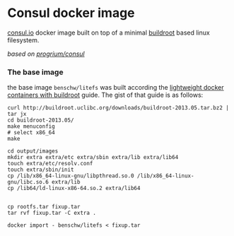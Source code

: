 # Consul docker image

[consul.io](https://consul.io/) docker image built on top of a minimal [buildroot](http://buildroot.uclibc.org/) based linux filesystem.


_based on [progrium/consul](https://github.com/progrium/docker-consul)_


### The base image

the base image `benschw/litefs` was built according the [lightweight docker containers with buildroot](https://blog.docker.com/2013/06/create-light-weight-docker-containers-buildroot/) guide. The gist of that guide is as follows:

	curl http://buildroot.uclibc.org/downloads/buildroot-2013.05.tar.bz2 | tar jx
	cd buildroot-2013.05/
	make menuconfig
	# select x86_64
	make

	cd output/images
	mkdir extra extra/etc extra/sbin extra/lib extra/lib64
	touch extra/etc/resolv.conf
	touch extra/sbin/init
	cp /lib/x86_64-linux-gnu/libpthread.so.0 /lib/x86_64-linux-gnu/libc.so.6 extra/lib
	cp /lib64/ld-linux-x86-64.so.2 extra/lib64


	cp rootfs.tar fixup.tar
	tar rvf fixup.tar -C extra .
	
	docker import - benschw/litefs < fixup.tar





